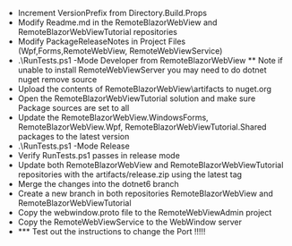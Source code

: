 - Increment VersionPrefix from Directory.Build.Props
- Modify Readme.md in the RemoteBlazorWebView and RemoteBlazorWebViewTutorial repositories
- Modify PackageReleaseNotes in Project Files (Wpf,Forms,RemoteWebView, RemoteWebViewService)
- .\RunTests.ps1  -Mode Developer from RemoteBlazorWebView
	** Note if unable to install RemoteWebViewServer you may need to do dotnet nuget remove source 
- Upload the contents of RemoteBlazorWebView\artifacts to nuget.org
- Open the RemoteBlazorWebViewTutorial solution and make sure Package sources are set to all
- Update the RemoteBlazorWebView.WindowsForms, RemoteBlazorWebView.Wpf, RemoteBlazorWebViewTutorial.Shared packages to the latest version
- .\RunTests.ps1  -Mode Release
- Verify RunTests.ps1 passes in release mode
- Update both RemoteBlazorWebView and RemoteBlazorWebViewTutorial repositories with the artifacts/release.zip using the latest tag
- Merge the changes into the dotnet6 branch
- Create a new branch in both repositories RemoteBlazorWebView and RemoteBlazorWebViewTutorial
- Copy the webwindow.proto file to the RemoteWebViewAdmin project
- Copy the RemoteWebViewService to the WebWindow server
- *** Test out the instructions to change the Port !!!!!


